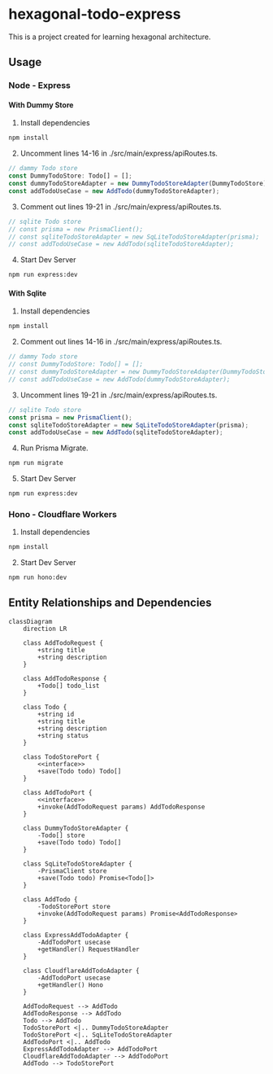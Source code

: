 # hexagonal-todo-express

This is a project created for learning hexagonal architecture.

## Usage

### Node - Express

#### With Dummy Store

1. Install dependencies

```sh
npm install
```

2. Uncomment lines 14-16 in ./src/main/express/apiRoutes.ts.

```typescript
// dammy Todo store
const DummyTodoStore: Todo[] = [];
const dummyTodoStoreAdapter = new DummyTodoStoreAdapter(DummyTodoStore);
const addTodoUseCase = new AddTodo(dummyTodoStoreAdapter);
```

3. Comment out lines 19-21 in ./src/main/express/apiRoutes.ts.

```typescript
// sqlite Todo store
// const prisma = new PrismaClient();
// const sqliteTodoStoreAdapter = new SqLiteTodoStoreAdapter(prisma);
// const addTodoUseCase = new AddTodo(sqliteTodoStoreAdapter);
```

4. Start Dev Server

```sh
npm run express:dev
```

#### With Sqlite

1. Install dependencies

```sh
npm install
```

2. Comment out lines 14-16 in ./src/main/express/apiRoutes.ts.

```typescript
// dammy Todo store
// const DummyTodoStore: Todo[] = [];
// const dummyTodoStoreAdapter = new DummyTodoStoreAdapter(DummyTodoStore);
// const addTodoUseCase = new AddTodo(dummyTodoStoreAdapter);
```

3. Uncomment lines 19-21 in ./src/main/express/apiRoutes.ts.

```typescript
// sqlite Todo store
const prisma = new PrismaClient();
const sqliteTodoStoreAdapter = new SqLiteTodoStoreAdapter(prisma);
const addTodoUseCase = new AddTodo(sqliteTodoStoreAdapter);
```

4. Run Prisma Migrate.

```sh
npm run migrate
```

5. Start Dev Server

```sh
npm run express:dev
```

### Hono - Cloudflare Workers

1. Install dependencies

```sh
npm install
```

2. Start Dev Server

```sh
npm run hono:dev
```

## Entity Relationships and Dependencies

```mermaid
classDiagram
    direction LR

    class AddTodoRequest {
        +string title
        +string description
    }

    class AddTodoResponse {
        +Todo[] todo_list
    }

    class Todo {
        +string id
        +string title
        +string description
        +string status
    }

    class TodoStorePort {
        <<interface>>
        +save(Todo todo) Todo[]
    }

    class AddTodoPort {
        <<interface>>
        +invoke(AddTodoRequest params) AddTodoResponse
    }

    class DummyTodoStoreAdapter {
        -Todo[] store
        +save(Todo todo) Todo[]
    }

    class SqLiteTodoStoreAdapter {
        -PrismaClient store
        +save(Todo todo) Promise<Todo[]>
    }

    class AddTodo {
        -TodoStorePort store
        +invoke(AddTodoRequest params) Promise<AddTodoResponse>
    }

    class ExpressAddTodoAdapter {
        -AddTodoPort usecase
        +getHandler() RequestHandler
    }

    class CloudflareAddTodoAdapter {
        -AddTodoPort usecase
        +getHandler() Hono
    }

    AddTodoRequest --> AddTodo
    AddTodoResponse --> AddTodo
    Todo --> AddTodo
    TodoStorePort <|.. DummyTodoStoreAdapter
    TodoStorePort <|.. SqLiteTodoStoreAdapter
    AddTodoPort <|.. AddTodo
    ExpressAddTodoAdapter --> AddTodoPort
    CloudflareAddTodoAdapter --> AddTodoPort
    AddTodo --> TodoStorePort

```